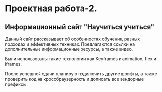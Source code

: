 # Проектная работа-2.
## Информационный сайт "Научиться учиться"

Данный сайт рассказывает об особенностях обучения, разных подходах и эффективных техниках. Предлагаются  ссылки на дополнительные информационные ресурсы, а также видео. 

Были использованы такие технологии как Keyframes и animation, flex и iframes.

После успешной сдачи планирую подключить другие шрифты, а также проверить код на кроссбраузерность и дописать все вендорные префиксы.
